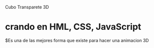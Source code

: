 Cubo Transparete 3D
# crando en HML, CSS, JavaScript
$Es una de las mejores forma que existe para hacer una animacion 3D 
